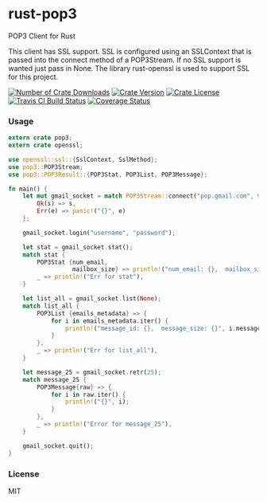 rust-pop3
================
POP3 Client for Rust

This client has SSL support. SSL is configured using an SSLContext that is passed into the connect method of a POP3Stream. If no SSL
support is wanted just pass in None. The library rust-openssl is used to support SSL for this project.

[![Number of Crate Downloads](https://img.shields.io/crates/d/pop3.svg)](https://crates.io/crates/pop3)
[![Crate Version](https://img.shields.io/crates/v/pop3.svg)](https://crates.io/crates/pop3)
[![Crate License](https://img.shields.io/crates/l/pop3.svg)](https://crates.io/crates/pop3)
[![Travis CI Build Status](https://travis-ci.org/mattnenterprise/rust-pop3.svg)](https://travis-ci.org/mattnenterprise/rust-pop3)
[![Coverage Status](https://coveralls.io/repos/github/mattnenterprise/rust-pop3/badge.svg?branch=master)](https://coveralls.io/github/mattnenterprise/rust-pop3?branch=master)


### Usage
```rust
extern crate pop3;
extern crate openssl;

use openssl::ssl::{SslContext, SslMethod};
use pop3::POP3Stream;
use pop3::POP3Result::{POP3Stat, POP3List, POP3Message};

fn main() {
    let mut gmail_socket = match POP3Stream::connect("pop.gmail.com", 995, Some(SslContext::new(SslMethod::Sslv23).unwrap())) {
        Ok(s) => s,
        Err(e) => panic!("{}", e)
    };

    gmail_socket.login("username", "password");

    let stat = gmail_socket.stat();
    match stat {
        POP3Stat {num_email,
                  mailbox_size} => println!("num_email: {},  mailbox_size:{}", num_email, mailbox_size),
        _ => println!("Err for stat"),
    }

    let list_all = gmail_socket.list(None);
    match list_all {
        POP3List {emails_metadata} => {
            for i in emails_metadata.iter() {
                println!("message_id: {},  message_size: {}", i.message_id, i.message_size);
            }
        },
        _ => println!("Err for list_all"),
    }

    let message_25 = gmail_socket.retr(25);
    match message_25 {
        POP3Message{raw} => {
            for i in raw.iter() {
                println!("{}", i);
            }
        },
        _ => println!("Error for message_25"),
    }

    gmail_socket.quit();
}
```

### License

MIT
